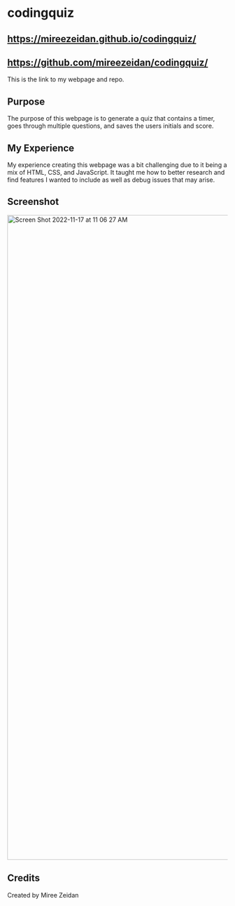 # codingquiz

## https://mireezeidan.github.io/codingquiz/
## https://github.com/mireezeidan/codingquiz/
This is the link to my webpage and repo.

## Purpose
The purpose of this webpage is to generate a quiz that contains a timer, goes through multiple questions, and saves the users initials and score.

## My Experience
My experience creating this webpage was a bit challenging due to it being a mix of HTML, CSS, and JavaScript. It taught me how to better research and find features I wanted to include as well as debug issues that may arise.

## Screenshot
<img width="1470" alt="Screen Shot 2022-11-17 at 11 06 27 AM" src="https://user-images.githubusercontent.com/115853252/202511264-95d10246-bdb6-4e3b-a05b-dc28f89a7195.png">


## Credits
Created by Miree Zeidan